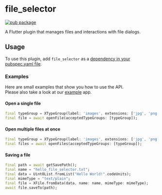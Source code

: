 # file_selector

[![pub package](https://img.shields.io/pub/v/file_selector.svg)](https://pub.dartlang.org/packages/file_selector)

A Flutter plugin that manages files and interactions with file dialogs.

## Usage
To use this plugin, add `file_selector` as a [dependency in your pubspec.yaml file](https://flutter.dev/platform-plugins/).

### Examples
Here are small examples that show you how to use the API.  
Please also take a look at our [example][example] app.

#### Open a single file
``` dart
final typeGroup = XTypeGroup(label: 'images', extensions: ['jpg', 'png']);
final file = await openFile(acceptedTypeGroups: [typeGroup]);
```

#### Open multiple files at once
``` dart
final typeGroup = XTypeGroup(label: 'images', extensions: ['jpg', 'png']);
final files = await openFiles(acceptedTypeGroups: [typeGroup]);
```

#### Saving a file
```dart
final path = await getSavePath();
final name = "hello_file_selector.txt";
final data = Uint8List.fromList("Hello World!".codeUnits);
final mimeType = "text/plain";
final file = XFile.fromData(data, name: name, mimeType: mimeType);
await file.saveTo(path);
```

[example]:./example
